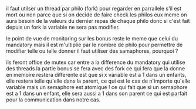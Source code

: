 il faut utilser un thread par philo (fork) pour regarder en parrallele s'il est mort ou non
	parce que si on decide de faire check les philos eux meme on aura besoin de la valeurs
	du dernier repas de chaque philo donc si c'est fait depuis un fork la variable ne sera pas modifier.

le point de vue de monitoring sur les bonus reste le meme que celui du mandatory mais il est m'ultiplie par le nombre de philo
pour permettre de modifier telle ou telle donner il faut utiliser des samaphores, pourquoi ?

ils feront office de mutex car entre a la difference du mandatory qui utilise des threads la partie bonus se fera avec des fork ce qui fera que la donne en memoire restera differente est que si x variable est a 1 dans un enfants, elle restera telle qu'elle dans la parent, ce qui est le cas de n'importe qu'elle variable 
	mais un semaphore est atomique !
ce qui fait que si un semaphore est a 1 dans un enfant, elle sera aussi a 1 dans son parent ce qui est parfait pour la communication dans notre cas.
